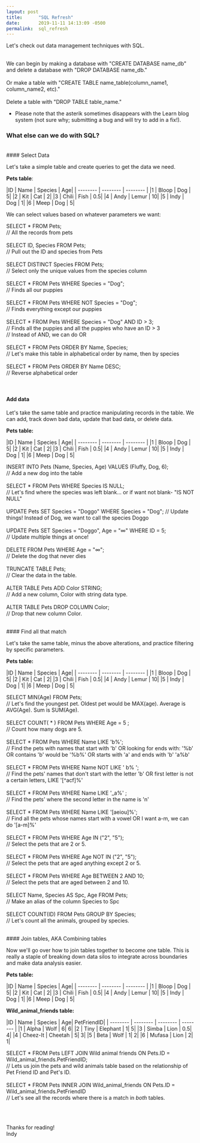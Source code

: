 ```yaml
---
layout: post
title:      "SQL Refresh"
date:       2019-11-11 14:13:09 -0500
permalink:  sql_refresh
---
```




Let's check out data management techniques with SQL. <br><br>


We can begin by making a database with "CREATE DATABASE name_db" and delete a database with "DROP DATABASE name_db." <br><br>Or make a table with "CREATE TABLE name_table(column_name1, column_name2, etc)." <br><br> Delete a table with "DROP TABLE table_name." <br>

- Please note that the asterik sometimes disappears with the Learn blog system (not sure why; submitting a bug and will try to add in a fix!). <br>


### What else can we do with SQL? <br>


<br>
####  Select Data 

Let's take a simple table and create queries to get the data we need. 
<br>

**Pets table**:<br>


|ID    | Name   |  Species   |  Age|
| -------- | -------- | -------- |
|1    |  Bloop  |    Dog         |    5|
|2    |  Kit         |   Cat          |     2|
|3    |  Chili       |  Fish       |       0.5|
|4   |   Andy     |  Lemur  |       10|
|5  |    Indy       |  Dog     |        1|
|6 |     Meep    |  Dog    |          5|

We can select values based on whatever parameters we want:

SELECT * FROM Pets;<br>
// All the records from pets<br>
<br>
SELECT ID, Species FROM Pets; <br>
// Pull out the ID and species from Pets<br>
<br>
SELECT DISTINCT Species FROM Pets;<br>
// Select only the unique values from the species column<br>
<br>
SELECT *  FROM Pets WHERE Species = "Dog"; <br>
// Finds all our puppies <br>
<br>
SELECT * FROM Pets WHERE NOT Species  = "Dog"; <br>
// Finds everything except our puppies <br>
<br> 
SELECT * FROM Pets WHERE Species = "Dog" AND ID > 3; <br>
// Finds all the puppies and all the puppies who have an ID > 3 <br>
// Instead of AND, we can do OR <br>
<br>
SELECT * FROM Pets ORDER BY Name, Species;<br>
// Let's make this table in alphabetical order by name, then by species<br>
<br>
SELECT * FROM Pets ORDER BY Name DESC;<br>
// Reverse alphabetical order<br>
<br>
<br>
####  Add data

Let's take the same table and practice manipulating records in the table. We can add, track down bad data, update that bad data, or delete data. 


**Pets table:<br>**

|ID    | Name   |  Species   |  Age|
| -------- | -------- | -------- |
|1    |  Bloop    |     Dog      |    5|
|2    |  Kit          |   Cat          |     2|
|3    |  Chili       |  Fish         |       0.5|
|4    |  Andy     |  Lemur     |       10|
|5    |  Indy       |  Dog         |        1|
|6    |  Meep    |  Dog        |      5|



INSERT INTO Pets (Name, Species, Age) VALUES (Fluffy, Dog, 6);<br>
// Add a new dog into the table<br>
<br>
SELECT * FROM Pets WHERE Species IS NULL;<br>
// Let's find where the species was left blank... or if want not blank- "IS NOT NULL"<br>
<br>
UPDATE Pets SET Species = "Doggo" WHERE Species = "Dog";
// Update things! Instead of Dog, we want to call the species Doggo<br>
<br>
UPDATE Pets SET Species = "Doggo", Age = "∞" WHERE ID = 5; <br>
// Update multiple things at once! <br>
<br>
DELETE FROM Pets WHERE Age = "∞"; <br>
// Delete the dog that never dies <br>
<br>
TRUNCATE TABLE Pets; <br>
// Clear the data in the table. <br>
<br>
ALTER TABLE Pets ADD Color STRING; <br>
// Add a new column, Color with string data type. <br>
 <br>
ALTER TABLE Pets DROP COLUMN Color; <br>
// Drop that new column Color. <br>

<br>
####  Find all that match  


Let's take the same table, minus the above alterations, and practice filtering by specific parameters. 

**Pets table:<br>**

|ID    | Name   |  Species   |  Age|
| -------- | -------- | -------- |
|1    |  Bloop    |     Dog      |    5|
|2    |  Kit          |   Cat          |     2|
|3    |  Chili       |  Fish         |       0.5|
|4    |  Andy     |  Lemur     |       10|
|5    |  Indy       |  Dog         |        1|
|6    |  Meep    |  Dog        |      5|


SELECT MIN(Age) FROM Pets; 
<br>
// Let's find the youngest pet. Oldest pet would be MAX(age). Average is AVG(Age). Sum is SUM(Age). <br>
<br>
SELECT COUNT( * ) FROM Pets WHERE Age = 5 ;<br>
// Count how many dogs are 5. <br>
<br>
SELECT * FROM Pets WHERE Name LIKE 'b%'; <br>
// Find the pets with names that start with 'b' OR looking for ends with: '%b' OR contains 'b' would be '%b%' OR starts with 'a' and ends with 'b' 'a%b'<br>
<br>
SELECT * FROM Pets WHERE Name NOT LIKE ' b% '; <br>
// Find the pets' names that don't start with the letter 'b' OR first letter is not a certain letters, LIKE '[^acf]%'<br>
<br>
SELECT * FROM Pets WHERE Name LIKE '_a%' ; <br>
//  Find the pets' where the second letter in the name is 'n' <br>
<br>
SELECT * FROM Pets WHERE Name LIKE '[aeiou]%'; <br>
// Find all the pets whose names start with a vowel OR I want a-m, we can do '[a-m]%' <br>
<br>
SELECT * FROM Pets WHERE Age IN ("2", "5"); <br>
// Select the pets that are 2 or 5. <br>
<br>
SELECT * FROM Pets WHERE Age NOT IN ("2", "5"); <br>
// Select the pets that are aged anything except 2 or 5.<br>
<br>
SELECT * FROM Pets WHERE Age BETWEEN 2 AND 10; <br>
// Select the pets that are aged between 2 and 10.<br>
 <br>
SELECT Name, Species AS Spc, Age FROM Pets; <br>
// Make an alias of the column Species to Spc <br>
<br>
SELECT COUNT(ID) FROM Pets GROUP BY Species; <br>
// Let's count all the animals, grouped by species. <br>

<br>
#### Join tables, AKA Combining tables

Now we'll go over how to join tables together to become one table. This is really a staple of breaking down data silos to integrate across boundaries and make data analysis easier. 


**Pets table:<br>**

|ID    | Name   |  Species   |  Age|
| -------- | -------- | -------- |
|1    |  Bloop    |     Dog      |    5|
|2    |  Kit          |   Cat          |     2|
|3    |  Chili       |  Fish         |       0.5|
|4    |  Andy     |  Lemur     |       10|
|5    |  Indy       |  Dog         |        1|
|6    |  Meep    |  Dog        |      5|


**Wild_animal_friends table:<br>**

|ID    | Name   |  Species   |  Age| PetFriendID|
| -------- | -------- | -------- | -------- |
|1    |  Alpha    |     Wolf      |    6| 6|
|2    |  Tiny          |   Elephant          |     1| 5|
|3    |  Simba       |  Lion         |       0.5| 4|
|4    |  Cheez-It     |  Cheetah     |       5| 3|
|5    |  Beta       |  Wolf         |        1| 2|
|6    |  Mufasa    |  Lion        |      2| 1|


SELECT * FROM Pets LEFT JOIN Wild animal friends ON Pets.ID = Wild_animal_friends.PetFriendID; <br>
// Lets us join the pets and wild animals table based on the relationship of Pet Friend ID and Pet's ID. <br>
<br>
SELECT * FROM Pets INNER JOIN Wild_animal_friends ON Pets.ID = Wild_animal_friends.PetFriendID <br>
// Let's see all the records where there is a match in *both* tables. <br>

<br>

<br>Thanks for reading! <br>
Indy<br><br>

